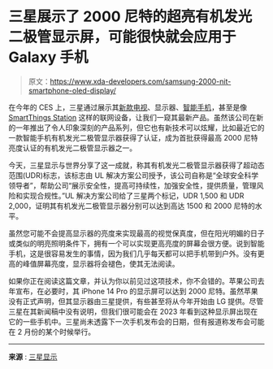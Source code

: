 # 三星展示了 2000 尼特的超亮有机发光二极管显示屏，可能很快就会应用于 Galaxy 手机

> 原文：<https://www.xda-developers.com/samsung-2000-nit-smartphone-oled-display/>

在今年的 CES 上，三星通过展示其[新款电视](https://www.xda-developers.com/samsung-2023-tv-projector-ces/)、显示器、[智能手机](https://www.xda-developers.com/samsung-galaxy-a14-5g-release/)，甚至是像 [SmartThings Station](https://www.xda-developers.com/samsung-smartthings-station-release/) 这样的联网设备，让我们一窥其最新产品。虽然该公司在新的一年推出了令人印象深刻的产品系列，但它也有新技术可以炫耀，比如最近它的一款智能手机有机发光二极管显示器获得了认证，成为首批获得最高 2000 尼特亮度认证的有机发光二极管显示器之一。

今天，三星显示与世界分享了这一成就，称其有机发光二极管显示器获得了超动态范围(UDR)标志，该标志由 UL 解决方案公司授予，该公司自称是“全球安全科学领导者”，帮助公司“展示安全性，提高可持续性，加强安全性，提供质量，管理风险和实现合规性。”UL 解决方案公司给了三星两个标记，UDR 1,500 和 UDR 2,000，证明其有机发光二极管显示器分别可以达到高达 1500 和 2000 尼特的水平。

虽然您可能不会提高显示器的亮度来实现最高的视觉保真度，但在阳光明媚的日子或类似的明亮照明条件下，拥有一个可以实现更高亮度的屏幕会很方便。说到智能手机，这是很容易发生的事情，因为我们几乎每天都可以把手机带到户外。没有更高的峰值屏幕亮度，显示器将会褪色，使其无法阅读。

如果你正在阅读这篇文章，并认为你以前见过这项技术，你不会错的。苹果公司去年宣布，在必要时，其 iPhone 14 Pro 的显示屏可以达到 2000 尼特。虽然苹果没有正式声明，但其显示器由三星提供，有些甚至将从今年开始由 LG 提供。尽管三星在其新闻稿中没有说明，但我们很可能会在 2023 年看到这种显示屏出现在它的一些手机中。三星尚未透露下一次手机发布会的日期，但有报道称发布会可能在 2 月份的某个时候举行。

* * *

**来源** : [三星显示](https://global.samsungdisplay.com/31060)